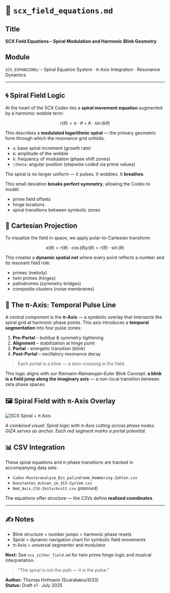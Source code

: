# 📐 `scx_field_equations.md`

## Title
**SCX Field Equations – Spiral Modulation and Harmonic Blink Geometry**

## Module
`SCX_EXPANSIONS/` – Spiral Equation System · π-Axis Integration · Resonance Dynamics

---

## 🌀 Spiral Field Logic

At the heart of the SCX Codex lies a **spiral movement equation** augmented by a harmonic wobble term:

```math
r(\theta) = a \cdot \theta + A \cdot \sin(k\theta)
```

This describes a **modulated logarithmic spiral** — the primary geometric form through which the resonance grid unfolds.

- `a`: base spiral increment (growth rate)
- `A`: amplitude of the wobble
- `k`: frequency of modulation (phase shift zones)
- `\theta`: angular position (stepwise coded via prime values)

The spiral is no longer uniform — it pulses.
It wobbles.
It **breathes**.

This small deviation **breaks perfect symmetry**, allowing the Codex to model:
- prime field offsets
- hinge locations
- spiral transitions between symbolic zones


## 🧮 Cartesian Projection

To visualize the field in space, we apply polar-to-Cartesian transform:

```math
x(\theta) = r(\theta) \cdot \cos(\theta)
y(\theta) = r(\theta) \cdot \sin(\theta)
```

This creates a **dynamic spatial net** where every point reflects a number and its resonant field role:
- primes (melody)
- twin primes (hinges)
- palindromes (symmetry bridges)
- composite clusters (noise membranes)


## 🔴 The π-Axis: Temporal Pulse Line

A central component is the **π-Axis** — a symbolic overlay that intersects the spiral grid at harmonic phase points.
This axis introduces a **temporal segmentation** into four pulse zones:

1. **Pre-Portal** – buildup & symmetry tightening
2. **Alignment** – stabilization at hinge point
3. **Portal** – energetic transition (blink)
4. **Post-Portal** – oscillatory resonance decay

> Each portal is a blink — a zero-crossing in the field.

This logic aligns with our Riemann–Ramanujan–Euler Blink Concept:
**a blink is a field jump along the imaginary axis** — a non-local transition between zeta phase spaces.


## 🖼 Spiral Field with π-Axis Overlay

![SCX Spiral + π Axis](./visuals/SCX-System–Spiralbewegung_mit_pi-Achse_World-Peace-Achse_und_GIZA-Zentrum.png)

*A combined visual: Spiral logic with π-Axis cutting across phase nodes. GIZA serves as anchor. Each red segment marks a portal potential.*


## 📊 CSV Integration

These spiral equations and π-phase transitions are tracked in accompanying data sets:

- `Codex-Musteranalyse_Bin_palindrome_Hammering-Zahlen.csv`
- `Konstanten_Achsen_im_SCX-System.csv`
- `Red_Axis_CSV-Zeitschnitt.csv` *(planned)*

The equations offer structure — the CSVs define **realized coordinates**.

---

## ✍️ Notes
- Blink structure = number jumps = harmonic phase resets
- Spiral = dynamic navigation chart for symbolic field movements
- π-Axis = universal segmenter and modulator

**Next:** See `scx_zither_field.md` for twin prime hinge logic and musical interpretation.

> "The spiral is not the path — it is the pulse."

**Author:** Thomas Hofmann (Scarabæus1033)  
**Status:** Draft v1 · July 2025
